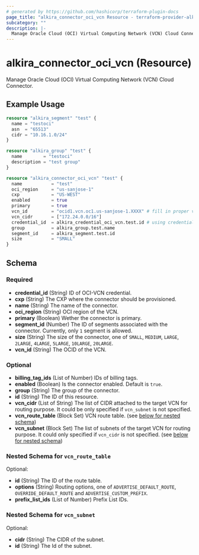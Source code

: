 ```yaml
---
# generated by https://github.com/hashicorp/terraform-plugin-docs
page_title: "alkira_connector_oci_vcn Resource - terraform-provider-alkira"
subcategory: ""
description: |-
  Manage Oracle Cloud (OCI) Virtual Computing Network (VCN) Cloud Connector.
---
```


# alkira_connector_oci_vcn (Resource)

Manage Oracle Cloud (OCI) Virtual Computing Network (VCN) Cloud Connector.

## Example Usage

```terraform
resource "alkira_segment" "test" {
  name = "testoci"
  asn  = "65513"
  cidr = "10.16.1.0/24"
}

resource "alkira_group" "test" {
  name        = "testoci"
  description = "test group"
}

resource "alkira_connector_oci_vcn" "test" {
  name           = "test"
  oci_region     = "us-sanjose-1"
  cxp            = "US-WEST"
  enabled        = true
  primary        = true
  vcn_id         = "ocid1.vcn.oc1.us-sanjose-1.XXXX" # fill in proper vcn_id
  vcn_cidr       = ["172.24.0.0/16"]
  credential_id  = alkira_credential_oci_vcn.test.id # using credential_oci_vcn
  group          = alkira_group.test.name
  segment_id     = alkira_segment.test.id
  size           = "SMALL"
}
```

<!-- schema generated by tfplugindocs -->
## Schema

### Required

- **credential_id** (String) ID of OCI-VCN credential.
- **cxp** (String) The CXP where the connector should be provisioned.
- **name** (String) The name of the connector.
- **oci_region** (String) OCI region of the VCN.
- **primary** (Boolean) Wether the connector is primary.
- **segment_id** (Number) The ID of segments associated with the connector. Currently, only `1` segment is allowed.
- **size** (String) The size of the connector, one of `SMALL`, `MEDIUM`, `LARGE`, `2LARGE`, `4LARGE`, `5LARGE`, `10LARGE`, `20LARGE`.
- **vcn_id** (String) The OCID of the VCN.

### Optional

- **billing_tag_ids** (List of Number) IDs of billing tags.
- **enabled** (Boolean) Is the connector enabled. Default is `true`.
- **group** (String) The group of the connector.
- **id** (String) The ID of this resource.
- **vcn_cidr** (List of String) The list of CIDR attached to the target VCN for routing purpose. It could be only specified if `vcn_subnet` is not specified.
- **vcn_route_table** (Block Set) VCN route table. (see [below for nested schema](#nestedblock--vcn_route_table))
- **vcn_subnet** (Block Set) The list of subnets of the target VCN for routing purpose. It could only specified if `vcn_cidr` is not specified. (see [below for nested schema](#nestedblock--vcn_subnet))

<a id="nestedblock--vcn_route_table"></a>
### Nested Schema for `vcn_route_table`

Optional:

- **id** (String) The ID of the route table.
- **options** (String) Routing options, one of `ADVERTISE_DEFAULT_ROUTE`, `OVERRIDE_DEFAULT_ROUTE` and `ADVERTISE_CUSTOM_PREFIX`.
- **prefix_list_ids** (List of Number) Prefix List IDs.


<a id="nestedblock--vcn_subnet"></a>
### Nested Schema for `vcn_subnet`

Optional:

- **cidr** (String) The CIDR of the subnet.
- **id** (String) The Id of the subnet.


